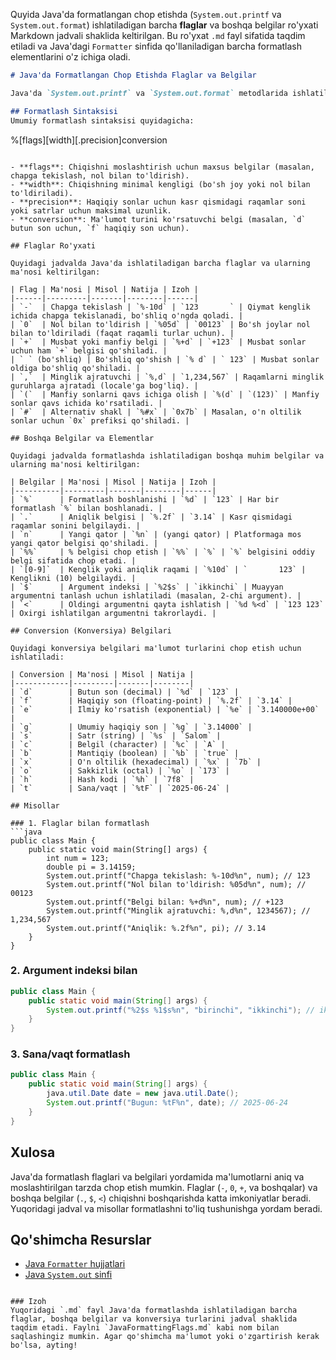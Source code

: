 Quyida Java'da formatlangan chop etishda (`System.out.printf` va `System.out.format`) ishlatiladigan barcha **flaglar** va boshqa belgilar ro'yxati Markdown jadvali shaklida keltirilgan. Bu ro'yxat `.md` fayl sifatida taqdim etiladi va Java'dagi `Formatter` sinfida qo'llaniladigan barcha formatlash elementlarini o'z ichiga oladi.

```markdown
# Java'da Formatlangan Chop Etishda Flaglar va Belgilar

Java'da `System.out.printf` va `System.out.format` metodlarida ishlatiladigan formatlash flaglari va boshqa belgilar quyidagi jadvalda keltirilgan. Ushbu elementlar format satrlarida (`%` bilan boshlanadigan) ma'lumotlarni moslashtirish uchun ishlatiladi.

## Formatlash Sintaksisi
Umumiy formatlash sintaksisi quyidagicha:

```
%[flags][width][.precision]conversion
```

- **flags**: Chiqishni moslashtirish uchun maxsus belgilar (masalan, chapga tekislash, nol bilan to'ldirish).
- **width**: Chiqishning minimal kengligi (bo'sh joy yoki nol bilan to'ldiriladi).
- **precision**: Haqiqiy sonlar uchun kasr qismidagi raqamlar soni yoki satrlar uchun maksimal uzunlik.
- **conversion**: Ma'lumot turini ko'rsatuvchi belgi (masalan, `d` butun son uchun, `f` haqiqiy son uchun).

## Flaglar Ro'yxati

Quyidagi jadvalda Java'da ishlatiladigan barcha flaglar va ularning ma'nosi keltirilgan:

| Flag | Ma'nosi | Misol | Natija | Izoh |
|------|---------|-------|--------|------|
| `-`  | Chapga tekislash | `%-10d` | `123       ` | Qiymat kenglik ichida chapga tekislanadi, bo'shliq o'ngda qoladi. |
| `0`  | Nol bilan to'ldirish | `%05d` | `00123` | Bo'sh joylar nol bilan to'ldiriladi (faqat raqamli turlar uchun). |
| `+`  | Musbat yoki manfiy belgi | `%+d` | `+123` | Musbat sonlar uchun ham `+` belgisi qo'shiladi. |
| ` ` (bo'shliq) | Bo'shliq qo'shish | `% d` | ` 123` | Musbat sonlar oldiga bo'shliq qo'shiladi. |
| `,`  | Minglik ajratuvchi | `%,d` | `1,234,567` | Raqamlarni minglik guruhlarga ajratadi (locale'ga bog'liq). |
| `(`  | Manfiy sonlarni qavs ichiga olish | `%(d` | `(123)` | Manfiy sonlar qavs ichida ko'rsatiladi. |
| `#`  | Alternativ shakl | `%#x` | `0x7b` | Masalan, o'n oltilik sonlar uchun `0x` prefiksi qo'shiladi. |

## Boshqa Belgilar va Elementlar

Quyidagi jadvalda formatlashda ishlatiladigan boshqa muhim belgilar va ularning ma'nosi keltirilgan:

| Belgilar | Ma'nosi | Misol | Natija | Izoh |
|----------|---------|-------|--------|------|
| `%`      | Formatlash boshlanishi | `%d` | `123` | Har bir formatlash `%` bilan boshlanadi. |
| `.`      | Aniqlik belgisi | `%.2f` | `3.14` | Kasr qismidagi raqamlar sonini belgilaydi. |
| `n`      | Yangi qator | `%n` | (yangi qator) | Platformaga mos yangi qator belgisi qo'shiladi. |
| `%%`     | % belgisi chop etish | `%%` | `%` | `%` belgisini oddiy belgi sifatida chop etadi. |
| `[0-9]`  | Kenglik yoki aniqlik raqami | `%10d` | `       123` | Kenglikni (10) belgilaydi. |
| `$`      | Argument indeksi | `%2$s` | `ikkinchi` | Muayyan argumentni tanlash uchun ishlatiladi (masalan, 2-chi argument). |
| `<`      | Oldingi argumentni qayta ishlatish | `%d %<d` | `123 123` | Oxirgi ishlatilgan argumentni takrorlaydi. |

## Conversion (Konversiya) Belgilari

Quyidagi konversiya belgilari ma'lumot turlarini chop etish uchun ishlatiladi:

| Conversion | Ma'nosi | Misol | Natija |
|------------|---------|-------|--------|
| `d`        | Butun son (decimal) | `%d` | `123` |
| `f`        | Haqiqiy son (floating-point) | `%.2f` | `3.14` |
| `e`        | Ilmiy ko'rsatish (exponential) | `%e` | `3.140000e+00` |
| `g`        | Umumiy haqiqiy son | `%g` | `3.14000` |
| `s`        | Satr (string) | `%s` | `Salom` |
| `c`        | Belgil (character) | `%c` | `A` |
| `b`        | Mantiqiy (boolean) | `%b` | `true` |
| `x`        | O'n oltilik (hexadecimal) | `%x` | `7b` |
| `o`        | Sakkizlik (octal) | `%o` | `173` |
| `h`        | Hash kodi | `%h` | `7f8` |
| `t`        | Sana/vaqt | `%tF` | `2025-06-24` |

## Misollar

### 1. Flaglar bilan formatlash
```java
public class Main {
    public static void main(String[] args) {
        int num = 123;
        double pi = 3.14159;
        System.out.printf("Chapga tekislash: %-10d%n", num); // 123       
        System.out.printf("Nol bilan to'ldirish: %05d%n", num); // 00123
        System.out.printf("Belgi bilan: %+d%n", num); // +123
        System.out.printf("Minglik ajratuvchi: %,d%n", 1234567); // 1,234,567
        System.out.printf("Aniqlik: %.2f%n", pi); // 3.14
    }
}
```

### 2. Argument indeksi bilan
```java
public class Main {
    public static void main(String[] args) {
        System.out.printf("%2$s %1$s%n", "birinchi", "ikkinchi"); // ikkinchi birinchi
    }
}
```

### 3. Sana/vaqt formatlash
```java
public class Main {
    public static void main(String[] args) {
        java.util.Date date = new java.util.Date();
        System.out.printf("Bugun: %tF%n", date); // 2025-06-24
    }
}
```

## Xulosa
Java'da formatlash flaglari va belgilari yordamida ma'lumotlarni aniq va moslashtirilgan tarzda chop etish mumkin. Flaglar (`-`, `0`, `+`, va boshqalar) va boshqa belgilar (`.`, `$`, `<`) chiqishni boshqarishda katta imkoniyatlar beradi. Yuqoridagi jadval va misollar formatlashni to'liq tushunishga yordam beradi.

## Qo'shimcha Resurslar
- [Java `Formatter` hujjatlari](https://docs.oracle.com/en/java/javase/17/docs/api/java.base/java/util/Formatter.html)
- [Java `System.out` sinfi](https://docs.oracle.com/en/java/javase/17/docs/api/java.base/java/lang/System.html#out)
```

### Izoh
Yuqoridagi `.md` fayl Java'da formatlashda ishlatiladigan barcha flaglar, boshqa belgilar va konversiya turlarini jadval shaklida taqdim etadi. Faylni `JavaFormattingFlags.md` kabi nom bilan saqlashingiz mumkin. Agar qo'shimcha ma'lumot yoki o'zgartirish kerak bo'lsa, ayting!
